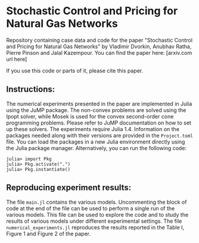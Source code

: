 # Stochastic Control and Pricing for Natural Gas Networks
Repository containing case data and code for the paper "Stochastic Control and Pricing for Natural Gas Networks" by Vladimir Dvorkin, Anubhav Ratha, Pierre Pinson and Jalal Kazempour. You can find the paper here: [arxiv.com url here]

If you use this code or parts of it, please cite this paper.

## Instructions:
The numerical experiments presented in the paper are implemented in Julia using the JuMP package. The non-convex problems are solved using the Ipopt solver, while Mosek is used for the convex second-order cone programming problems. Please refer to JuMP documentation on how to set up these solvers. The experiments require Julia 1.4. Information on the packages needed along with their versions are provided in the `Project.toml` file. You can load the packages in a new Julia environment directly using the Julia package manager. Alternatively, you can run the following code:

```
julia> import Pkg
julia> Pkg.activate(".")
julia> Pkg.instantiate()
```

## Reproducing experiment results:
The file `main.jl` contains the various models. Uncommenting the block of code at the end of the file can be used to perform a single run of the various models. This file can be used to explore the code and to study the results of various models under different experimental settings. The file `numerical_experiments.jl` reproduces the results reported in the Table I, Figure 1 and Figure 2 of the paper.
